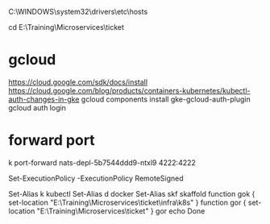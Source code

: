 C:\WINDOWS\system32\drivers\etc\hosts

cd E:\Training\Microservices\ticket

# gcloud
https://cloud.google.com/sdk/docs/install
https://cloud.google.com/blog/products/containers-kubernetes/kubectl-auth-changes-in-gke
gcloud components install gke-gcloud-auth-plugin
gcloud auth login

# forward port
k port-forward nats-depl-5b7544ddd9-ntxl9 4222:4222

Set-ExecutionPolicy -ExecutionPolicy RemoteSigned

Set-Alias k kubectl
Set-Alias d docker
Set-Alias skf skaffold
function gok { set-location "E:\Training\Microservices\ticket\infra\k8s" }
function gor { set-location "E:\Training\Microservices\ticket" }
gor
echo Done